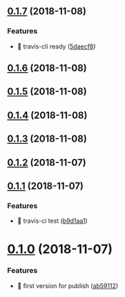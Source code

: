 <a name="0.1.7"></a>
## [0.1.7](https://github.com/keep-yukap/ky-cli-ie8/compare/v0.1.6...v0.1.7) (2018-11-08)


### Features

* 🎸 travis-cli ready ([5daecf8](https://github.com/keep-yukap/ky-cli-ie8/commit/5daecf8))



<a name="0.1.6"></a>
## [0.1.6](https://github.com/keep-yukap/ky-cli-ie8/compare/v0.1.5...v0.1.6) (2018-11-08)



<a name="0.1.5"></a>
## [0.1.5](https://github.com/keep-yukap/ky-cli-ie8/compare/v0.1.4...v0.1.5) (2018-11-08)



<a name="0.1.4"></a>
## [0.1.4](https://github.com/keep-yukap/ky-cli-ie8/compare/v0.1.3...v0.1.4) (2018-11-08)



<a name="0.1.3"></a>
## [0.1.3](https://github.com/keep-yukap/ky-cli-ie8/compare/v0.1.2...v0.1.3) (2018-11-08)



<a name="0.1.2"></a>
## [0.1.2](https://github.com/keep-yukap/ky-cli-ie8/compare/v0.1.1...v0.1.2) (2018-11-07)



<a name="0.1.1"></a>
## [0.1.1](https://github.com/keep-yukap/ky-cli-ie8/compare/v0.1.0...v0.1.1) (2018-11-07)


### Features

* 🎸 travis-ci test ([b9d1aa1](https://github.com/keep-yukap/ky-cli-ie8/commit/b9d1aa1))



<a name="0.1.0"></a>
# [0.1.0](https://github.com/keep-yukap/ky-cli-ie8/compare/ab59112...v0.1.0) (2018-11-07)


### Features

* 🎸 first version for publish ([ab59112](https://github.com/keep-yukap/ky-cli-ie8/commit/ab59112))




